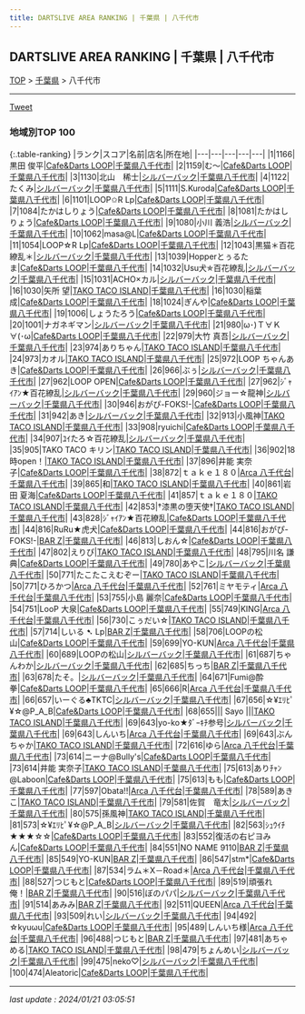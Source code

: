```yaml
---
title: DARTSLIVE AREA RANKING | 千葉県 | 八千代市
---
```

## DARTSLIVE AREA RANKING | 千葉県 | 八千代市

[TOP](/darts/rank/) > [千葉県](/darts/rank/千葉県/) > 八千代市

___

<a href="https://twitter.com/share?ref_src=twsrc%5Etfw" data-text="DARTSLIVE AREA RANKING | 千葉県八千代市" class="twitter-share-button" data-via="DARTSLIVE" data-hashtags="DARTSLIVE" data-related="DARTSLIVE" data-show-count="false">Tweet</a>

### 地域別TOP 100

{:.table-ranking}
|ランク|スコア|名前|店名|所在地|
|---|---|---|---|---|
|1|1166|黒田 俊平|<a href="https://search.dartslive.com/jp/shop/c36c372ef82f1e880d9b047a20a7ba1e">Cafe&Darts LOOP</a>|<a href="/darts/rank/千葉県/八千代市">千葉県八千代市</a>|
|2|1159|む〜|<a href="https://search.dartslive.com/jp/shop/c36c372ef82f1e880d9b047a20a7ba1e">Cafe&Darts LOOP</a>|<a href="/darts/rank/千葉県/八千代市">千葉県八千代市</a>|
|3|1130|北山　稀士|<a href="https://search.dartslive.com/jp/shop/75d02533500fc9300d9b047a20a7ba1e">シルバーバック</a>|<a href="/darts/rank/千葉県/八千代市">千葉県八千代市</a>|
|4|1122|たくみ|<a href="https://search.dartslive.com/jp/shop/75d02533500fc9300d9b047a20a7ba1e">シルバーバック</a>|<a href="/darts/rank/千葉県/八千代市">千葉県八千代市</a>|
|5|1111|S.Kuroda|<a href="https://search.dartslive.com/jp/shop/c36c372ef82f1e880d9b047a20a7ba1e">Cafe&Darts LOOP</a>|<a href="/darts/rank/千葉県/八千代市">千葉県八千代市</a>|
|6|1101|LOOP✩R Lp|<a href="https://search.dartslive.com/jp/shop/c36c372ef82f1e880d9b047a20a7ba1e">Cafe&Darts LOOP</a>|<a href="/darts/rank/千葉県/八千代市">千葉県八千代市</a>|
|7|1084|たかはしりょう|<a href="https://search.dartslive.com/jp/shop/c36c372ef82f1e880d9b047a20a7ba1e">Cafe&Darts LOOP</a>|<a href="/darts/rank/千葉県/八千代市">千葉県八千代市</a>|
|8|1081|たかはし　りょう|<a href="https://search.dartslive.com/jp/shop/c36c372ef82f1e880d9b047a20a7ba1e">Cafe&Darts LOOP</a>|<a href="/darts/rank/千葉県/八千代市">千葉県八千代市</a>|
|9|1080|小川 義浩|<a href="https://search.dartslive.com/jp/shop/75d02533500fc9300d9b047a20a7ba1e">シルバーバック</a>|<a href="/darts/rank/千葉県/八千代市">千葉県八千代市</a>|
|10|1062|masa@L|<a href="https://search.dartslive.com/jp/shop/c36c372ef82f1e880d9b047a20a7ba1e">Cafe&Darts LOOP</a>|<a href="/darts/rank/千葉県/八千代市">千葉県八千代市</a>|
|11|1054|LOOP‪☆R Lp|<a href="https://search.dartslive.com/jp/shop/c36c372ef82f1e880d9b047a20a7ba1e">Cafe&Darts LOOP</a>|<a href="/darts/rank/千葉県/八千代市">千葉県八千代市</a>|
|12|1043|黒猫＊百花繚乱＊|<a href="https://search.dartslive.com/jp/shop/75d02533500fc9300d9b047a20a7ba1e">シルバーバック</a>|<a href="/darts/rank/千葉県/八千代市">千葉県八千代市</a>|
|13|1039|Hopperとぅるたま|<a href="https://search.dartslive.com/jp/shop/c36c372ef82f1e880d9b047a20a7ba1e">Cafe&Darts LOOP</a>|<a href="/darts/rank/千葉県/八千代市">千葉県八千代市</a>|
|14|1032|Usu犬✯百花繚乱|<a href="https://search.dartslive.com/jp/shop/75d02533500fc9300d9b047a20a7ba1e">シルバーバック</a>|<a href="/darts/rank/千葉県/八千代市">千葉県八千代市</a>|
|15|1031|ACHO×カル|<a href="https://search.dartslive.com/jp/shop/75d02533500fc9300d9b047a20a7ba1e">シルバーバック</a>|<a href="/darts/rank/千葉県/八千代市">千葉県八千代市</a>|
|16|1030|矢所 望|<a href="https://search.dartslive.com/jp/shop/dfe4b7d69604f3770d9b047a20a7ba1e">TAKO TACO ISLAND</a>|<a href="/darts/rank/千葉県/八千代市">千葉県八千代市</a>|
|16|1030|稲葉 成|<a href="https://search.dartslive.com/jp/shop/c36c372ef82f1e880d9b047a20a7ba1e">Cafe&Darts LOOP</a>|<a href="/darts/rank/千葉県/八千代市">千葉県八千代市</a>|
|18|1024|ぎんや|<a href="https://search.dartslive.com/jp/shop/c36c372ef82f1e880d9b047a20a7ba1e">Cafe&Darts LOOP</a>|<a href="/darts/rank/千葉県/八千代市">千葉県八千代市</a>|
|19|1006|しょうたろう|<a href="https://search.dartslive.com/jp/shop/c36c372ef82f1e880d9b047a20a7ba1e">Cafe&Darts LOOP</a>|<a href="/darts/rank/千葉県/八千代市">千葉県八千代市</a>|
|20|1001|ナガネギマン|<a href="https://search.dartslive.com/jp/shop/75d02533500fc9300d9b047a20a7ba1e">シルバーバック</a>|<a href="/darts/rank/千葉県/八千代市">千葉県八千代市</a>|
|21|980|ω･)Ｔ∀Ｋ∀(･ω|<a href="https://search.dartslive.com/jp/shop/c36c372ef82f1e880d9b047a20a7ba1e">Cafe&Darts LOOP</a>|<a href="/darts/rank/千葉県/八千代市">千葉県八千代市</a>|
|22|979|大竹 真吾|<a href="https://search.dartslive.com/jp/shop/75d02533500fc9300d9b047a20a7ba1e">シルバーバック</a>|<a href="/darts/rank/千葉県/八千代市">千葉県八千代市</a>|
|23|974|ありちゃん|<a href="https://search.dartslive.com/jp/shop/dfe4b7d69604f3770d9b047a20a7ba1e">TAKO TACO ISLAND</a>|<a href="/darts/rank/千葉県/八千代市">千葉県八千代市</a>|
|24|973|カオル|<a href="https://search.dartslive.com/jp/shop/dfe4b7d69604f3770d9b047a20a7ba1e">TAKO TACO ISLAND</a>|<a href="/darts/rank/千葉県/八千代市">千葉県八千代市</a>|
|25|972|LOOP ちゃんあき|<a href="https://search.dartslive.com/jp/shop/c36c372ef82f1e880d9b047a20a7ba1e">Cafe&Darts LOOP</a>|<a href="/darts/rank/千葉県/八千代市">千葉県八千代市</a>|
|26|966|ぶぅ|<a href="https://search.dartslive.com/jp/shop/75d02533500fc9300d9b047a20a7ba1e">シルバーバック</a>|<a href="/darts/rank/千葉県/八千代市">千葉県八千代市</a>|
|27|962|LOOP OPEN|<a href="https://search.dartslive.com/jp/shop/c36c372ef82f1e880d9b047a20a7ba1e">Cafe&Darts LOOP</a>|<a href="/darts/rank/千葉県/八千代市">千葉県八千代市</a>|
|27|962|ｼﾞｬｲｱﾝ★百花繚乱|<a href="https://search.dartslive.com/jp/shop/75d02533500fc9300d9b047a20a7ba1e">シルバーバック</a>|<a href="/darts/rank/千葉県/八千代市">千葉県八千代市</a>|
|29|960|ジョー☆龍神|<a href="https://search.dartslive.com/jp/shop/75d02533500fc9300d9b047a20a7ba1e">シルバーバック</a>|<a href="/darts/rank/千葉県/八千代市">千葉県八千代市</a>|
|30|946|おがぴ-FOKS!-|<a href="https://search.dartslive.com/jp/shop/c36c372ef82f1e880d9b047a20a7ba1e">Cafe&Darts LOOP</a>|<a href="/darts/rank/千葉県/八千代市">千葉県八千代市</a>|
|31|942|あき|<a href="https://search.dartslive.com/jp/shop/75d02533500fc9300d9b047a20a7ba1e">シルバーバック</a>|<a href="/darts/rank/千葉県/八千代市">千葉県八千代市</a>|
|32|913|小風神|<a href="https://search.dartslive.com/jp/shop/dfe4b7d69604f3770d9b047a20a7ba1e">TAKO TACO ISLAND</a>|<a href="/darts/rank/千葉県/八千代市">千葉県八千代市</a>|
|33|908|ryuichi|<a href="https://search.dartslive.com/jp/shop/c36c372ef82f1e880d9b047a20a7ba1e">Cafe&Darts LOOP</a>|<a href="/darts/rank/千葉県/八千代市">千葉県八千代市</a>|
|34|907|ﾕｲたろ☆百花繚乱|<a href="https://search.dartslive.com/jp/shop/75d02533500fc9300d9b047a20a7ba1e">シルバーバック</a>|<a href="/darts/rank/千葉県/八千代市">千葉県八千代市</a>|
|35|905|TAKO TACO キリン|<a href="https://search.dartslive.com/jp/shop/dfe4b7d69604f3770d9b047a20a7ba1e">TAKO TACO ISLAND</a>|<a href="/darts/rank/千葉県/八千代市">千葉県八千代市</a>|
|36|902|18時open！|<a href="https://search.dartslive.com/jp/shop/dfe4b7d69604f3770d9b047a20a7ba1e">TAKO TACO ISLAND</a>|<a href="/darts/rank/千葉県/八千代市">千葉県八千代市</a>|
|37|896|井能 実奈子|<a href="https://search.dartslive.com/jp/shop/c36c372ef82f1e880d9b047a20a7ba1e">Cafe&Darts LOOP</a>|<a href="/darts/rank/千葉県/八千代市">千葉県八千代市</a>|
|38|872|ｔａｋｅ１８０|<a href="https://search.dartslive.com/jp/shop/ef684845ab2ec9a80d9b047a20a7ba1e">Arca 八千代台</a>|<a href="/darts/rank/千葉県/八千代市">千葉県八千代市</a>|
|39|865|和|<a href="https://search.dartslive.com/jp/shop/dfe4b7d69604f3770d9b047a20a7ba1e">TAKO TACO ISLAND</a>|<a href="/darts/rank/千葉県/八千代市">千葉県八千代市</a>|
|40|861|岩田 夏海|<a href="https://search.dartslive.com/jp/shop/c36c372ef82f1e880d9b047a20a7ba1e">Cafe&Darts LOOP</a>|<a href="/darts/rank/千葉県/八千代市">千葉県八千代市</a>|
|41|857|ｔａｋｅ１８０|<a href="https://search.dartslive.com/jp/shop/dfe4b7d69604f3770d9b047a20a7ba1e">TAKO TACO ISLAND</a>|<a href="/darts/rank/千葉県/八千代市">千葉県八千代市</a>|
|42|853|†漆黒の堕天使†|<a href="https://search.dartslive.com/jp/shop/dfe4b7d69604f3770d9b047a20a7ba1e">TAKO TACO ISLAND</a>|<a href="/darts/rank/千葉県/八千代市">千葉県八千代市</a>|
|43|828|ｼﾞｬｲｱﾝ★百花繚乱|<a href="https://search.dartslive.com/jp/shop/c36c372ef82f1e880d9b047a20a7ba1e">Cafe&Darts LOOP</a>|<a href="/darts/rank/千葉県/八千代市">千葉県八千代市</a>|
|44|816|RuRu★虎犬|<a href="https://search.dartslive.com/jp/shop/c36c372ef82f1e880d9b047a20a7ba1e">Cafe&Darts LOOP</a>|<a href="/darts/rank/千葉県/八千代市">千葉県八千代市</a>|
|44|816|おがぴ-FOKS!-|<a href="https://search.dartslive.com/jp/shop/eab19f44ccba56af0d9b047a20a7ba1e">BAR Z</a>|<a href="/darts/rank/千葉県/八千代市">千葉県八千代市</a>|
|46|813|しおん☆|<a href="https://search.dartslive.com/jp/shop/c36c372ef82f1e880d9b047a20a7ba1e">Cafe&Darts LOOP</a>|<a href="/darts/rank/千葉県/八千代市">千葉県八千代市</a>|
|47|802|えりぴ|<a href="https://search.dartslive.com/jp/shop/dfe4b7d69604f3770d9b047a20a7ba1e">TAKO TACO ISLAND</a>|<a href="/darts/rank/千葉県/八千代市">千葉県八千代市</a>|
|48|795|川名 謙典|<a href="https://search.dartslive.com/jp/shop/c36c372ef82f1e880d9b047a20a7ba1e">Cafe&Darts LOOP</a>|<a href="/darts/rank/千葉県/八千代市">千葉県八千代市</a>|
|49|780|あやこ|<a href="https://search.dartslive.com/jp/shop/75d02533500fc9300d9b047a20a7ba1e">シルバーバック</a>|<a href="/darts/rank/千葉県/八千代市">千葉県八千代市</a>|
|50|771|たこたこえむぞー|<a href="https://search.dartslive.com/jp/shop/dfe4b7d69604f3770d9b047a20a7ba1e">TAKO TACO ISLAND</a>|<a href="/darts/rank/千葉県/八千代市">千葉県八千代市</a>|
|50|771|ひろかつ|<a href="https://search.dartslive.com/jp/shop/ef684845ab2ec9a80d9b047a20a7ba1e">Arca 八千代台</a>|<a href="/darts/rank/千葉県/八千代市">千葉県八千代市</a>|
|52|761|ミヤモティ|<a href="https://search.dartslive.com/jp/shop/ef684845ab2ec9a80d9b047a20a7ba1e">Arca 八千代台</a>|<a href="/darts/rank/千葉県/八千代市">千葉県八千代市</a>|
|53|755|小島 麗奈|<a href="https://search.dartslive.com/jp/shop/c36c372ef82f1e880d9b047a20a7ba1e">Cafe&Darts LOOP</a>|<a href="/darts/rank/千葉県/八千代市">千葉県八千代市</a>|
|54|751|LooP 大泉|<a href="https://search.dartslive.com/jp/shop/c36c372ef82f1e880d9b047a20a7ba1e">Cafe&Darts LOOP</a>|<a href="/darts/rank/千葉県/八千代市">千葉県八千代市</a>|
|55|749|KING|<a href="https://search.dartslive.com/jp/shop/ef684845ab2ec9a80d9b047a20a7ba1e">Arca 八千代台</a>|<a href="/darts/rank/千葉県/八千代市">千葉県八千代市</a>|
|56|730|こぅだい☆|<a href="https://search.dartslive.com/jp/shop/dfe4b7d69604f3770d9b047a20a7ba1e">TAKO TACO ISLAND</a>|<a href="/darts/rank/千葉県/八千代市">千葉県八千代市</a>|
|57|714|しいる ➷ Lp|<a href="https://search.dartslive.com/jp/shop/eab19f44ccba56af0d9b047a20a7ba1e">BAR Z</a>|<a href="/darts/rank/千葉県/八千代市">千葉県八千代市</a>|
|58|706|LOOPの松山|<a href="https://search.dartslive.com/jp/shop/c36c372ef82f1e880d9b047a20a7ba1e">Cafe&Darts LOOP</a>|<a href="/darts/rank/千葉県/八千代市">千葉県八千代市</a>|
|59|699|YO-KUN|<a href="https://search.dartslive.com/jp/shop/ef684845ab2ec9a80d9b047a20a7ba1e">Arca 八千代台</a>|<a href="/darts/rank/千葉県/八千代市">千葉県八千代市</a>|
|60|689|LOOPの松山|<a href="https://search.dartslive.com/jp/shop/75d02533500fc9300d9b047a20a7ba1e">シルバーバック</a>|<a href="/darts/rank/千葉県/八千代市">千葉県八千代市</a>|
|61|687|ちゃんわか|<a href="https://search.dartslive.com/jp/shop/75d02533500fc9300d9b047a20a7ba1e">シルバーバック</a>|<a href="/darts/rank/千葉県/八千代市">千葉県八千代市</a>|
|62|685|ちっち|<a href="https://search.dartslive.com/jp/shop/eab19f44ccba56af0d9b047a20a7ba1e">BAR Z</a>|<a href="/darts/rank/千葉県/八千代市">千葉県八千代市</a>|
|63|678|たそ。|<a href="https://search.dartslive.com/jp/shop/75d02533500fc9300d9b047a20a7ba1e">シルバーバック</a>|<a href="/darts/rank/千葉県/八千代市">千葉県八千代市</a>|
|64|671|Fumi@酔拳|<a href="https://search.dartslive.com/jp/shop/c36c372ef82f1e880d9b047a20a7ba1e">Cafe&Darts LOOP</a>|<a href="/darts/rank/千葉県/八千代市">千葉県八千代市</a>|
|65|666|R|<a href="https://search.dartslive.com/jp/shop/ef684845ab2ec9a80d9b047a20a7ba1e">Arca 八千代台</a>|<a href="/darts/rank/千葉県/八千代市">千葉県八千代市</a>|
|66|657|いーぐる♣TKTC|<a href="https://search.dartslive.com/jp/shop/75d02533500fc9300d9b047a20a7ba1e">シルバーバック</a>|<a href="/darts/rank/千葉県/八千代市">千葉県八千代市</a>|
|67|656|☆¥ｴﾘﾋﾟ¥☆@P_A_B|<a href="https://search.dartslive.com/jp/shop/c36c372ef82f1e880d9b047a20a7ba1e">Cafe&Darts LOOP</a>|<a href="/darts/rank/千葉県/八千代市">千葉県八千代市</a>|
|68|655|&#124;&#124; Sayo &#124;&#124;|<a href="https://search.dartslive.com/jp/shop/dfe4b7d69604f3770d9b047a20a7ba1e">TAKO TACO ISLAND</a>|<a href="/darts/rank/千葉県/八千代市">千葉県八千代市</a>|
|69|643|yo-ko★ﾀﾞｰｷﾁ参号|<a href="https://search.dartslive.com/jp/shop/75d02533500fc9300d9b047a20a7ba1e">シルバーバック</a>|<a href="/darts/rank/千葉県/八千代市">千葉県八千代市</a>|
|69|643|しんいち|<a href="https://search.dartslive.com/jp/shop/ef684845ab2ec9a80d9b047a20a7ba1e">Arca 八千代台</a>|<a href="/darts/rank/千葉県/八千代市">千葉県八千代市</a>|
|69|643|ぶんちゃか|<a href="https://search.dartslive.com/jp/shop/dfe4b7d69604f3770d9b047a20a7ba1e">TAKO TACO ISLAND</a>|<a href="/darts/rank/千葉県/八千代市">千葉県八千代市</a>|
|72|616|ゆら|<a href="https://search.dartslive.com/jp/shop/ef684845ab2ec9a80d9b047a20a7ba1e">Arca 八千代台</a>|<a href="/darts/rank/千葉県/八千代市">千葉県八千代市</a>|
|73|614|ニーナ@Bully&#x27;s|<a href="https://search.dartslive.com/jp/shop/c36c372ef82f1e880d9b047a20a7ba1e">Cafe&Darts LOOP</a>|<a href="/darts/rank/千葉県/八千代市">千葉県八千代市</a>|
|73|614|井能 実奈子|<a href="https://search.dartslive.com/jp/shop/dfe4b7d69604f3770d9b047a20a7ba1e">TAKO TACO ISLAND</a>|<a href="/darts/rank/千葉県/八千代市">千葉県八千代市</a>|
|75|613|ありﾁｬﾝ@Laboon|<a href="https://search.dartslive.com/jp/shop/c36c372ef82f1e880d9b047a20a7ba1e">Cafe&Darts LOOP</a>|<a href="/darts/rank/千葉県/八千代市">千葉県八千代市</a>|
|75|613|もも|<a href="https://search.dartslive.com/jp/shop/c36c372ef82f1e880d9b047a20a7ba1e">Cafe&Darts LOOP</a>|<a href="/darts/rank/千葉県/八千代市">千葉県八千代市</a>|
|77|597|Obata!!|<a href="https://search.dartslive.com/jp/shop/ef684845ab2ec9a80d9b047a20a7ba1e">Arca 八千代台</a>|<a href="/darts/rank/千葉県/八千代市">千葉県八千代市</a>|
|78|589|あきこ|<a href="https://search.dartslive.com/jp/shop/dfe4b7d69604f3770d9b047a20a7ba1e">TAKO TACO ISLAND</a>|<a href="/darts/rank/千葉県/八千代市">千葉県八千代市</a>|
|79|581|佐賀　竜太|<a href="https://search.dartslive.com/jp/shop/75d02533500fc9300d9b047a20a7ba1e">シルバーバック</a>|<a href="/darts/rank/千葉県/八千代市">千葉県八千代市</a>|
|80|575|孫風神|<a href="https://search.dartslive.com/jp/shop/dfe4b7d69604f3770d9b047a20a7ba1e">TAKO TACO ISLAND</a>|<a href="/darts/rank/千葉県/八千代市">千葉県八千代市</a>|
|81|573|☆¥ｴﾘﾋﾟ¥☆@P_A_B|<a href="https://search.dartslive.com/jp/shop/75d02533500fc9300d9b047a20a7ba1e">シルバーバック</a>|<a href="/darts/rank/千葉県/八千代市">千葉県八千代市</a>|
|82|563|ｼｭｳｲﾁ★★★☆☆|<a href="https://search.dartslive.com/jp/shop/c36c372ef82f1e880d9b047a20a7ba1e">Cafe&Darts LOOP</a>|<a href="/darts/rank/千葉県/八千代市">千葉県八千代市</a>|
|83|552|復活の右ピヨみん|<a href="https://search.dartslive.com/jp/shop/c36c372ef82f1e880d9b047a20a7ba1e">Cafe&Darts LOOP</a>|<a href="/darts/rank/千葉県/八千代市">千葉県八千代市</a>|
|84|551|NO NAME 9110|<a href="https://search.dartslive.com/jp/shop/eab19f44ccba56af0d9b047a20a7ba1e">BAR Z</a>|<a href="/darts/rank/千葉県/八千代市">千葉県八千代市</a>|
|85|549|YO-KUN|<a href="https://search.dartslive.com/jp/shop/eab19f44ccba56af0d9b047a20a7ba1e">BAR Z</a>|<a href="/darts/rank/千葉県/八千代市">千葉県八千代市</a>|
|86|547|stm*|<a href="https://search.dartslive.com/jp/shop/c36c372ef82f1e880d9b047a20a7ba1e">Cafe&Darts LOOP</a>|<a href="/darts/rank/千葉県/八千代市">千葉県八千代市</a>|
|87|534|ラム＊X－Road＊|<a href="https://search.dartslive.com/jp/shop/ef684845ab2ec9a80d9b047a20a7ba1e">Arca 八千代台</a>|<a href="/darts/rank/千葉県/八千代市">千葉県八千代市</a>|
|88|527|つじもと|<a href="https://search.dartslive.com/jp/shop/c36c372ef82f1e880d9b047a20a7ba1e">Cafe&Darts LOOP</a>|<a href="/darts/rank/千葉県/八千代市">千葉県八千代市</a>|
|89|519|頑張れ俺！|<a href="https://search.dartslive.com/jp/shop/eab19f44ccba56af0d9b047a20a7ba1e">BAR Z</a>|<a href="/darts/rank/千葉県/八千代市">千葉県八千代市</a>|
|90|516|ぼのパパ|<a href="https://search.dartslive.com/jp/shop/75d02533500fc9300d9b047a20a7ba1e">シルバーバック</a>|<a href="/darts/rank/千葉県/八千代市">千葉県八千代市</a>|
|91|514|あみみ|<a href="https://search.dartslive.com/jp/shop/eab19f44ccba56af0d9b047a20a7ba1e">BAR Z</a>|<a href="/darts/rank/千葉県/八千代市">千葉県八千代市</a>|
|92|511|QUEEN|<a href="https://search.dartslive.com/jp/shop/ef684845ab2ec9a80d9b047a20a7ba1e">Arca 八千代台</a>|<a href="/darts/rank/千葉県/八千代市">千葉県八千代市</a>|
|93|509|れい|<a href="https://search.dartslive.com/jp/shop/75d02533500fc9300d9b047a20a7ba1e">シルバーバック</a>|<a href="/darts/rank/千葉県/八千代市">千葉県八千代市</a>|
|94|492|☆kyuωu|<a href="https://search.dartslive.com/jp/shop/c36c372ef82f1e880d9b047a20a7ba1e">Cafe&Darts LOOP</a>|<a href="/darts/rank/千葉県/八千代市">千葉県八千代市</a>|
|95|489|しんいち様|<a href="https://search.dartslive.com/jp/shop/ef684845ab2ec9a80d9b047a20a7ba1e">Arca 八千代台</a>|<a href="/darts/rank/千葉県/八千代市">千葉県八千代市</a>|
|96|488|つじもと|<a href="https://search.dartslive.com/jp/shop/eab19f44ccba56af0d9b047a20a7ba1e">BAR Z</a>|<a href="/darts/rank/千葉県/八千代市">千葉県八千代市</a>|
|97|481|あちゃめる|<a href="https://search.dartslive.com/jp/shop/dfe4b7d69604f3770d9b047a20a7ba1e">TAKO TACO ISLAND</a>|<a href="/darts/rank/千葉県/八千代市">千葉県八千代市</a>|
|98|479|ちょんめい|<a href="https://search.dartslive.com/jp/shop/75d02533500fc9300d9b047a20a7ba1e">シルバーバック</a>|<a href="/darts/rank/千葉県/八千代市">千葉県八千代市</a>|
|99|475|neko♡|<a href="https://search.dartslive.com/jp/shop/75d02533500fc9300d9b047a20a7ba1e">シルバーバック</a>|<a href="/darts/rank/千葉県/八千代市">千葉県八千代市</a>|
|100|474|Aleatoric|<a href="https://search.dartslive.com/jp/shop/c36c372ef82f1e880d9b047a20a7ba1e">Cafe&Darts LOOP</a>|<a href="/darts/rank/千葉県/八千代市">千葉県八千代市</a>|



___

_last update : 2024/01/21 03:05:51_


<script src="https://cdnjs.cloudflare.com/ajax/libs/jquery/3.6.1/jquery.min.js" integrity="sha512-aVKKRRi/Q/YV+4mjoKBsE4x3H+BkegoM/em46NNlCqNTmUYADjBbeNefNxYV7giUp0VxICtqdrbqU7iVaeZNXA==" crossorigin="anonymous" referrerpolicy="no-referrer"></script>
<script src="https://cdnjs.cloudflare.com/ajax/libs/jquery.tablesorter/2.31.3/js/jquery.tablesorter.min.js" integrity="sha512-qzgd5cYSZcosqpzpn7zF2ZId8f/8CHmFKZ8j7mU4OUXTNRd5g+ZHBPsgKEwoqxCtdQvExE5LprwwPAgoicguNg==" crossorigin="anonymous" referrerpolicy="no-referrer"></script>
<link rel="stylesheet" href="https://cdnjs.cloudflare.com/ajax/libs/jquery.tablesorter/2.31.3/css/theme.default.min.css" integrity="sha512-wghhOJkjQX0Lh3NSWvNKeZ0ZpNn+SPVXX1Qyc9OCaogADktxrBiBdKGDoqVUOyhStvMBmJQ8ZdMHiR3wuEq8+w==" crossorigin="anonymous" referrerpolicy="no-referrer" />
<script>
$(function() {
    $(".table-ranking").tablesorter({sortList:[[0, 0]]});
});
</script>

<script async src="https://platform.twitter.com/widgets.js" charset="utf-8"></script>